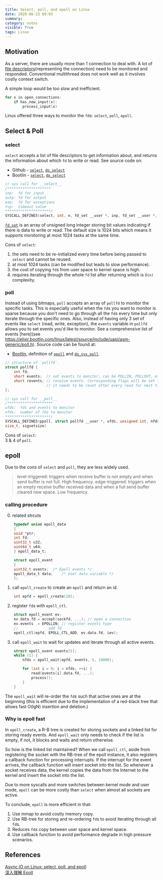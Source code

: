 ```yaml
---
title: Select, poll, and epoll on Linux
date: 2020-06-23 09:03
summary: 
category: notes
visible: True
tags: Linux
---
```


## Motivation

As a server, there are usually more than 1 connection to deal with. A lot of [file descriptors](https://en.wikipedia.org/wiki/File_descriptor)(representing the connection) need to be monitored and responded. Conventional multithread does not work well as it involves costly context switch.

A simple loop would be too slow and inefficient.
```C
for x in open_connections:
    if has_new_input(x):
        process_input(x)
```

Linux offered three ways to monitor the `fd`s: `select`, `poll`, `epoll`.

## Select & Poll

### select
`select` accepts a list of file descriptors to get information about, and returns the information about which `fd` to write or read. See source code on:  
- Github - [`select`](https://github.com/torvalds/linux/blob/v4.10/fs/select.c#L634-L656), [`do_select`](https://github.com/torvalds/linux/blob/v4.10/fs/select.c#L404-L542)
- Bootlin - [`select`](https://elixir.bootlin.com/linux/latest/source/fs/select.c#L722), [`do_select`](https://elixir.bootlin.com/linux/latest/source/fs/select.c#L728)
```C
// sys call for __select__
/********************
inp:  fd for input
outp: fd for output      
exp:  fd for exceptions                
tvp:  timeout value
*********************/
SYSCALL_DEFINE5(select, int, n, fd_set __user *, inp, fd_set __user *, outp, fd_set __user *, exp, struct timeval __user *, tvp)
```

[`fd_set`](https://elixir.bootlin.com/linux/latest/source/include/uapi/linux/posix_types.h#L26) is an array of unsigned long integer storing bit values indicating if there is data to write or read. The default size is 1024 bits which means it supports monitoring at most 1024 tasks at the same time. 

Cons of `select`:
1. the sets need to be re-initialized every time before being passed to `select` and cannot be reused. 
2. at most 1024 tasks (can be modified but leads to slow performance).
3. the cost of copying `fd`s from user space to kernel space is high.
4. requires iterating through the whole `fd` list after returning which is `O(n)` complexity.

### poll

Instead of using bitmaps, `poll` accepts an array of `pollfd` to monitor the specific tasks. This is especially useful when the `fd`s you want to monitor is sparse because you don't need to go through all the `fd`s every time but only iterate through the specific ones. Also, instead of having only 3 set of events like `select` (read, write, exception), the `events` variable in `pollfd` allows you to set events you'd like to monitor. See a comprehensive list of events [here](see https://elixir.bootlin.com/linux/latest/source/include/uapi/asm-generic/poll.h).  Source code can be found at:

- [Bootlin](https://elixir.bootlin.com/linux/latest/source), definition of [`ppoll`](https://elixir.bootlin.com/linux/latest/source/fs/select.c#L1081) and [`do_sys_poll`](https://elixir.bootlin.com/linux/latest/source/fs/select.c#L960).

```C
// structure of `pollfd`.
struct pollfd {
	int fd;
	short events;  // set events to monitor, can be POLLIN, POLLOUT, etc. 
	short revents; // receive events. Corresponding flags will be set to 1 if the event occurs.
                   // it needs to be reset after every read for next time use.
};

// sys call for __poll__
/*********************
ufds:  fds and events to monitor 
nfds:  number of fds to monitor
*********************/
SYSCALL_DEFINE5(ppoll, struct pollfd __user *, ufds, unsigned int, nfds, struct timespec __user *, tsp, const sigset_t __user *, sigmask,
size_t, sigsetsize)
```


Cons of `select`:  
3 & 4 of `poll`.

## epoll
Due to the cons of `select` and `poll`, they are less widely used.

> level-triggered: triggers when receive buffer is not empty and when send buffer is not full. High frequency.
> edge-triggered: triggers when an empty receive buffer received data and when a full send buffer cleared new space. Low frequency.

### calling procedure
0. related strcuts
```C
    typedef union epoll_data
    {
    void *ptr;
    int fd;
    uint32_t u32;
    uint64_t u64;
    } epoll_data_t;

    struct epoll_event
    {
    uint32_t events;  /* Epoll events */
    epoll_data_t data;    /* User data variable */
    };
```
1. call `epoll_create` to create an `epoll` and return an id.
```C
    int epfd = epoll_create(10);
```
2. register `fd`s with `epoll_ctl`.
```C
    struct epoll_event ev;
    ev.data.fd = accept(sockfd, ...); // open a connection
    ev.events  = EPOLLIN; // register events type
    //              add fd       
    epoll_ctl(epfd, EPOLL_CTL_ADD, ev.data.fd, &ev);
```
3. call `epoll_wait` to wait for updates and iterate through all active events.
```C
    struct epoll_event events[5];
    while (1) {
        nfds = epoll_wait(epfd, events, 5, 10000);

        for (int i = 0; i < nfds; ++i) {
            read(events[i].data.fd, ...);
            process();
        }
    }
```

The `epoll_wait` will re-order the `fd`s such that active ones are at the beginning (this is efficient  due to the implementation of a red-black tree that allows fast O(lgN) insertion and deletion.)

### Why is epoll fast

In `epoll_create`, a R-B tree is created for storing sockets and a linked list for storing ready events. And `epoll_wait` only needs to check if the list is empty, if not, it blocks and waits and return otherwise.

So how is the linked list maintained? When we call `epoll_ctl`, aside from registering the socket with the RB-tree of the epoll instance, it also registers a callback function for processing interrupts. If the interrupt for the event arrives, the callback function will insert socket into the list. So whenever a socket receives data, the kernel copies the data from the Internet to the kernel and insert the socket into the list.

Due to more syscalls and more switches between kernel mode and user mode, `epoll` can be more costly than `select` when almost all sockets are active.

To conclude, `epoll` is more efficient in that:
1. Use mmap to avoid costly memory copy.
2. Use RB-tree for storing and re-ordering `fd`s to avoid iterating through all `fd`s.
3. Reduces `fd`s copy between user space and kernel space.
4. Use callback function to avoid performance degrade in high pressure scenarios.

## References
[Async IO on Linux: select, poll, and epoll](https://jvns.ca/blog/2017/06/03/async-io-on-linux--select--poll--and-epoll/)  
[深入理解 Epoll](https://zhuanlan.zhihu.com/p/93609693)